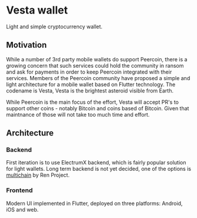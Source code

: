 # Vesta wallet

Light and simple cryptocurrency wallet.

## Motivation

While a number of 3rd party mobile wallets do support Peercoin, there is a growing concern that such services could hold the community in ransom and ask for payments in order to keep Peercoin integrated with their services. Members of the Peercoin community have proposed a simple and light architecture for a mobile wallet based on Flutter technology. The codename is Vesta, Vesta is the brightest asteroid visible from Earth.

While Peercoin is the main focus of the effort, Vesta will accept PR's to support other coins - notably Bitcoin and coins based of Bitcoin. Given that maintnance of those will not take too much time and effort.

## Architecture

### Backend

First iteration is to use ElectrumX backend, which is fairly popular solution for light wallets.
Long term backend is not yet decided, one of the options is [multichain](https://github.com/renproject/multichain) by Ren Project.

### Frontend

Modern UI implemented in Flutter, deployed on three platforms: Android, iOS and web.
